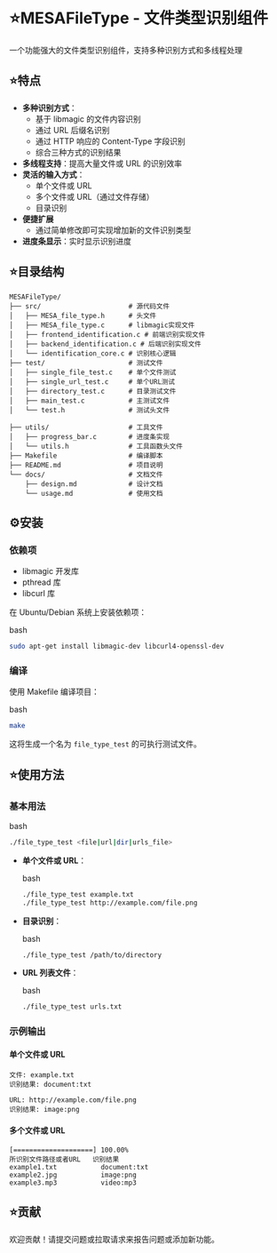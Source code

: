 # :star:MESAFileType - 文件类型识别组件

一个功能强大的文件类型识别组件，支持多种识别方式和多线程处理



## :star:特点

- **多种识别方式**：
  - 基于 libmagic 的文件内容识别
  - 通过 URL 后缀名识别
  - 通过 HTTP 响应的 Content-Type 字段识别
  - 综合三种方式的识别结果
- **多线程支持**：提高大量文件或 URL 的识别效率
- **灵活的输入方式**：
  - 单个文件或 URL
  - 多个文件或 URL（通过文件存储）
  - 目录识别
- **便捷扩展**
  - 通过简单修改即可实现增加新的文件识别类型
- **进度条显示**：实时显示识别进度

## :star:目录结构



```
MESAFileType/
├── src/                      # 源代码文件
│   ├── MESA_file_type.h      # 头文件
│   ├── MESA_file_type.c      # libmagic实现文件
│   ├── frontend_identification.c # 前端识别实现文件
│ 	├── backend_identification.c # 后端识别实现文件
│   └── identification_core.c # 识别核心逻辑
├── test/                     # 测试文件
│   ├── single_file_test.c    # 单个文件测试
│   ├── single_url_test.c     # 单个URL测试
│   ├── directory_test.c      # 目录测试文件
│   ├── main_test.c           # 主测试文件
│   └── test.h                # 测试头文件

├── utils/                    # 工具文件
│   ├── progress_bar.c        # 进度条实现
│   └── utils.h               # 工具函数头文件
├── Makefile                  # 编译脚本
├── README.md                 # 项目说明
└── docs/                     # 文档文件
    ├── design.md             # 设计文档
    └── usage.md              # 使用文档
```

## :gear:安装

### 依赖项

- libmagic 开发库
- pthread 库
- libcurl 库

在 Ubuntu/Debian 系统上安装依赖项：

bash

```bash
sudo apt-get install libmagic-dev libcurl4-openssl-dev
```

### 编译

使用 Makefile 编译项目：

bash

```bash
make
```

这将生成一个名为 `file_type_test` 的可执行测试文件。

## :star:使用方法

### 基本用法

bash

```bash
./file_type_test <file|url|dir|urls_file>
```

- **单个文件或 URL**：

  bash

  ```bash
  ./file_type_test example.txt
  ./file_type_test http://example.com/file.png
  ```

- **目录识别**：

  bash

  ```bash
  ./file_type_test /path/to/directory
  ```

- **URL 列表文件**：

  bash

  ```bash
  ./file_type_test urls.txt
  ```

### 示例输出

#### 单个文件或 URL



```
文件: example.txt
识别结果: document:txt

URL: http://example.com/file.png
识别结果: image:png
```

#### 多个文件或 URL



```
[====================] 100.00%
所识别文件路径或者URL   识别结果
example1.txt           document:txt
example2.jpg           image:png
example3.mp3           video:mp3
```

## :star:贡献

欢迎贡献！请提交问题或拉取请求来报告问题或添加新功能。



